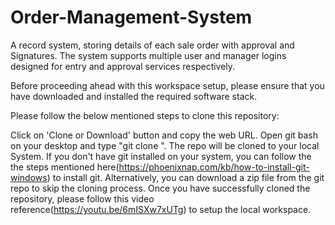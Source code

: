 # Order-Management-System
A record system, storing details of each sale order with approval and Signatures. The system supports multiple user and manager logins designed for entry and approval services respectively.

Before proceeding ahead with this workspace setup, please ensure that you have downloaded and installed the required software stack.

Please follow the below mentioned steps to clone this repository:

Click on 'Clone or Download' button and copy the web URL.
Open git bash on your desktop and type "git clone ".
The repo will be cloned to your local System.
If you don't have git installed on your system, you can follow the the steps mentioned here(https://phoenixnap.com/kb/how-to-install-git-windows) to install git.
Alternatively, you can download a zip file from the git repo to skip the cloning process.
Once you have successfully cloned the repository, please follow this video reference(https://youtu.be/6mISXw7xUTg) to setup the local workspace.
